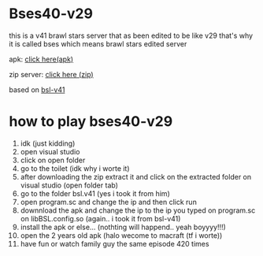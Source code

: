 # Bses40-v29
this is a v41 brawl stars server that as been edited to be like v29 that's why it is called bses which means brawl stars edited server

apk: [click here(apk)](https://www.mediafire.com/file/4yedlafu4b75sfk/v29+bses_mod_mod.apk/file)



zip server: [click here (zip)](https://www.mediafire.com/file/xxhvo4f9z9dovt4/bses40-v29.zip/file)


based on [bsl-v41](https://github.com/LkPrtctrd/BSL-V41)

# how to play bses40-v29

1. idk (just kidding)
2. open visual studio
3. click on open folder
4. go to the toilet (idk why i worte it)
5. after downloading the zip extract it and click on the extracted folder on visual studio (open folder tab)
6.  go to the folder bsl.v41 (yes i took it from him)
7.  open program.sc and change the ip and then click run
8.  downnload the apk and change the ip to the ip you typed on program.sc on libBSL.config.so (again.. i took it from bsl-v41)
9.  install the apk or else... (nothting will happend.. yeah boyyyy!!!)
10.  open the 2 years old apk (halo wecome to macraft (tf i worte))
11.  have fun or watch family guy the same episode 420 times

